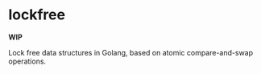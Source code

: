 # lockfree

**WIP**

Lock free data structures in Golang, based on atomic compare-and-swap operations.
